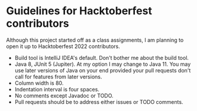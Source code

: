 # Guidelines for Hacktoberfest contributors

Although this project started off as a class assignments, I am planning to open 
it up to Hacktoberfest 2022 contributors.

* Build tool is IntelliJ IDEA's default. Don't bother me about the build tool.
* Java 8, JUnit 5 (Jupiter). At my option I may change to Java 11. You may use 
 later versions of Java on your end provided your pull requests don't call for 
 features from later versions. 
* Column width is 80.
* Indentation interval is four spaces.
* No comments except Javadoc or TODO.
* Pull requests should be to address either issues or TODO comments.
